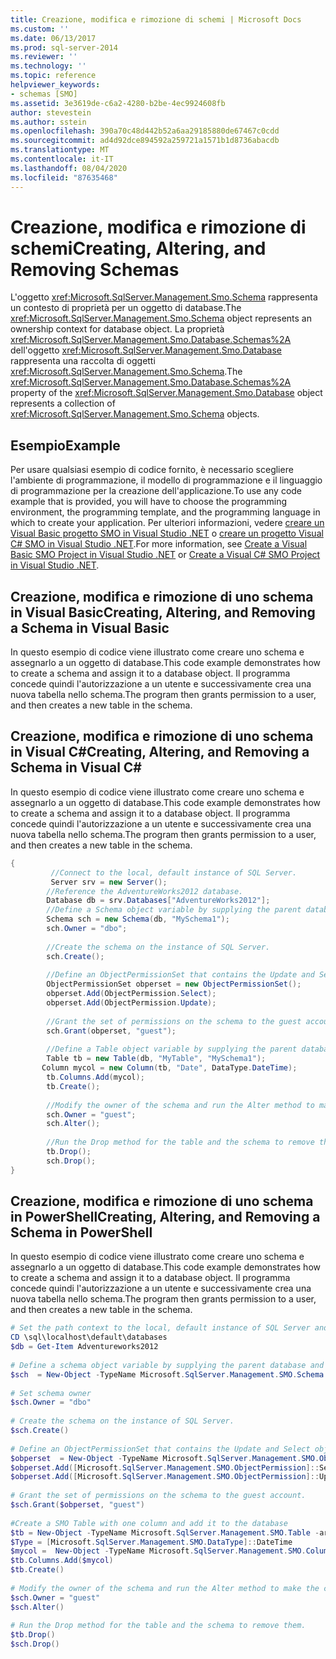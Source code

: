 ```yaml
---
title: Creazione, modifica e rimozione di schemi | Microsoft Docs
ms.custom: ''
ms.date: 06/13/2017
ms.prod: sql-server-2014
ms.reviewer: ''
ms.technology: ''
ms.topic: reference
helpviewer_keywords:
- schemas [SMO]
ms.assetid: 3e3619de-c6a2-4280-b2be-4ec9924608fb
author: stevestein
ms.author: sstein
ms.openlocfilehash: 390a70c48d442b52a6aa29185880de67467c0cdd
ms.sourcegitcommit: ad4d92dce894592a259721a1571b1d8736abacdb
ms.translationtype: MT
ms.contentlocale: it-IT
ms.lasthandoff: 08/04/2020
ms.locfileid: "87635468"
---
```

# <a name="creating-altering-and-removing-schemas"></a><span data-ttu-id="76ca2-102">Creazione, modifica e rimozione di schemi</span><span class="sxs-lookup"><span data-stu-id="76ca2-102">Creating, Altering, and Removing Schemas</span></span>
  <span data-ttu-id="76ca2-103">L'oggetto <xref:Microsoft.SqlServer.Management.Smo.Schema> rappresenta un contesto di proprietà per un oggetto di database.</span><span class="sxs-lookup"><span data-stu-id="76ca2-103">The <xref:Microsoft.SqlServer.Management.Smo.Schema> object represents an ownership context for database object.</span></span> <span data-ttu-id="76ca2-104">La proprietà <xref:Microsoft.SqlServer.Management.Smo.Database.Schemas%2A> dell'oggetto <xref:Microsoft.SqlServer.Management.Smo.Database> rappresenta una raccolta di oggetti <xref:Microsoft.SqlServer.Management.Smo.Schema>.</span><span class="sxs-lookup"><span data-stu-id="76ca2-104">The <xref:Microsoft.SqlServer.Management.Smo.Database.Schemas%2A> property of the <xref:Microsoft.SqlServer.Management.Smo.Database> object represents a collection of <xref:Microsoft.SqlServer.Management.Smo.Schema> objects.</span></span>  
  
## <a name="example"></a><span data-ttu-id="76ca2-105">Esempio</span><span class="sxs-lookup"><span data-stu-id="76ca2-105">Example</span></span>  
 <span data-ttu-id="76ca2-106">Per usare qualsiasi esempio di codice fornito, è necessario scegliere l'ambiente di programmazione, il modello di programmazione e il linguaggio di programmazione per la creazione dell'applicazione.</span><span class="sxs-lookup"><span data-stu-id="76ca2-106">To use any code example that is provided, you will have to choose the programming environment, the programming template, and the programming language in which to create your application.</span></span> <span data-ttu-id="76ca2-107">Per ulteriori informazioni, vedere [creare un Visual Basic progetto SMO in Visual Studio .NET](../../../database-engine/dev-guide/create-a-visual-basic-smo-project-in-visual-studio-net.md) o [creare un progetto Visual C&#35; SMO in Visual Studio .NET](../how-to-create-a-visual-csharp-smo-project-in-visual-studio-net.md).</span><span class="sxs-lookup"><span data-stu-id="76ca2-107">For more information, see [Create a Visual Basic SMO Project in Visual Studio .NET](../../../database-engine/dev-guide/create-a-visual-basic-smo-project-in-visual-studio-net.md) or [Create a Visual C&#35; SMO Project in Visual Studio .NET](../how-to-create-a-visual-csharp-smo-project-in-visual-studio-net.md).</span></span>  
  
## <a name="creating-altering-and-removing-a-schema-in-visual-basic"></a><span data-ttu-id="76ca2-108">Creazione, modifica e rimozione di uno schema in Visual Basic</span><span class="sxs-lookup"><span data-stu-id="76ca2-108">Creating, Altering, and Removing a Schema in Visual Basic</span></span>  
 <span data-ttu-id="76ca2-109">In questo esempio di codice viene illustrato come creare uno schema e assegnarlo a un oggetto di database.</span><span class="sxs-lookup"><span data-stu-id="76ca2-109">This code example demonstrates how to create a schema and assign it to a database object.</span></span> <span data-ttu-id="76ca2-110">Il programma concede quindi l'autorizzazione a un utente e successivamente crea una nuova tabella nello schema.</span><span class="sxs-lookup"><span data-stu-id="76ca2-110">The program then grants permission to a user, and then creates a new table in the schema.</span></span>  
  
<!-- TODO: review snippet reference  [!CODE [SMO How to#SMO_VBSchemas1](SMO How to#SMO_VBSchemas1)]  -->  
  
## <a name="creating-altering-and-removing-a-schema-in-visual-c"></a><span data-ttu-id="76ca2-111">Creazione, modifica e rimozione di uno schema in Visual C#</span><span class="sxs-lookup"><span data-stu-id="76ca2-111">Creating, Altering, and Removing a Schema in Visual C#</span></span>  
 <span data-ttu-id="76ca2-112">In questo esempio di codice viene illustrato come creare uno schema e assegnarlo a un oggetto di database.</span><span class="sxs-lookup"><span data-stu-id="76ca2-112">This code example demonstrates how to create a schema and assign it to a database object.</span></span> <span data-ttu-id="76ca2-113">Il programma concede quindi l'autorizzazione a un utente e successivamente crea una nuova tabella nello schema.</span><span class="sxs-lookup"><span data-stu-id="76ca2-113">The program then grants permission to a user, and then creates a new table in the schema.</span></span>  
  
```csharp
{  
         //Connect to the local, default instance of SQL Server.   
         Server srv = new Server();   
        //Reference the AdventureWorks2012 database.   
        Database db = srv.Databases["AdventureWorks2012"];   
        //Define a Schema object variable by supplying the parent database and name arguments in the constructor.   
        Schema sch = new Schema(db, "MySchema1");   
        sch.Owner = "dbo";   
  
        //Create the schema on the instance of SQL Server.   
        sch.Create();   
  
        //Define an ObjectPermissionSet that contains the Update and Select object permissions.   
        ObjectPermissionSet obperset = new ObjectPermissionSet();   
        obperset.Add(ObjectPermission.Select);   
        obperset.Add(ObjectPermission.Update);   
  
        //Grant the set of permissions on the schema to the guest account.   
        sch.Grant(obperset, "guest");   
  
        //Define a Table object variable by supplying the parent database, name and schema arguments in the constructor.   
        Table tb = new Table(db, "MyTable", "MySchema1");   
       Column mycol = new Column(tb, "Date", DataType.DateTime);   
        tb.Columns.Add(mycol);   
        tb.Create();   
  
        //Modify the owner of the schema and run the Alter method to make the change on the instance of SQL Server.   
        sch.Owner = "guest";   
        sch.Alter();   
  
        //Run the Drop method for the table and the schema to remove them.   
        tb.Drop();   
        sch.Drop();   
}  
```  
  
## <a name="creating-altering-and-removing-a-schema-in-powershell"></a><span data-ttu-id="76ca2-114">Creazione, modifica e rimozione di uno schema in PowerShell</span><span class="sxs-lookup"><span data-stu-id="76ca2-114">Creating, Altering, and Removing a Schema in PowerShell</span></span>  
 <span data-ttu-id="76ca2-115">In questo esempio di codice viene illustrato come creare uno schema e assegnarlo a un oggetto di database.</span><span class="sxs-lookup"><span data-stu-id="76ca2-115">This code example demonstrates how to create a schema and assign it to a database object.</span></span> <span data-ttu-id="76ca2-116">Il programma concede quindi l'autorizzazione a un utente e successivamente crea una nuova tabella nello schema.</span><span class="sxs-lookup"><span data-stu-id="76ca2-116">The program then grants permission to a user, and then creates a new table in the schema.</span></span>  
  
```powershell
# Set the path context to the local, default instance of SQL Server and get a reference to AdventureWorks2012  
CD \sql\localhost\default\databases  
$db = Get-Item Adventureworks2012  
  
# Define a schema object variable by supplying the parent database and name arguments in the constructor.
$sch  = New-Object -TypeName Microsoft.SqlServer.Management.SMO.Schema -argumentlist $db, "MySchema1"  
  
# Set schema owner  
$sch.Owner = "dbo"
  
# Create the schema on the instance of SQL Server.
$sch.Create()  
  
# Define an ObjectPermissionSet that contains the Update and Select object permissions.
$obperset  = New-Object -TypeName Microsoft.SqlServer.Management.SMO.ObjectPermissionSet  
$obperset.Add([Microsoft.SqlServer.Management.SMO.ObjectPermission]::Select)  
$obperset.Add([Microsoft.SqlServer.Management.SMO.ObjectPermission]::Update)  
  
# Grant the set of permissions on the schema to the guest account.
$sch.Grant($obperset, "guest")  
  
#Create a SMO Table with one column and add it to the database  
$tb = New-Object -TypeName Microsoft.SqlServer.Management.SMO.Table -argumentlist $db, "MyTable", "MySchema1"  
$Type = [Microsoft.SqlServer.Management.SMO.DataType]::DateTime  
$mycol =  New-Object -TypeName Microsoft.SqlServer.Management.SMO.Column -argumentlist $tb,"Date", $Type  
$tb.Columns.Add($mycol)  
$tb.Create()
  
# Modify the owner of the schema and run the Alter method to make the change on the instance of SQL Server.
$sch.Owner = "guest"  
$sch.Alter()  
  
# Run the Drop method for the table and the schema to remove them.
$tb.Drop()  
$sch.Drop()  
```
